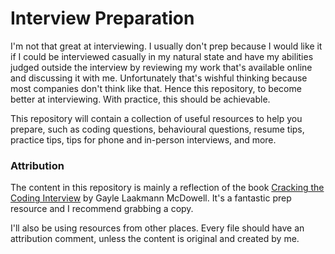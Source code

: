Interview Preparation
=====================

I'm not that great at interviewing. I usually don't prep because I would like it
if I could be interviewed casually in my natural state and have my abilities
judged outside the interview by reviewing my work that's available online and
discussing it with me. Unfortunately that's wishful thinking because most
companies don't think like that. Hence this repository, to become better at
interviewing. With practice, this should be achievable.

This repository will contain a collection of useful resources to help you
prepare, such as coding questions, behavioural questions, resume tips, practice
tips, tips for phone and in-person interviews, and more.

### Attribution

The content in this repository is mainly a reflection of the book
[Cracking the Coding Interview][CtCI] by Gayle Laakmann McDowell.
It's a fantastic prep resource and I recommend grabbing a copy.

I'll also be using resources from other places. Every file should have an
attribution comment, unless the content is original and created by me.


[CtCI]: http://www.amazon.com/Cracking-Coding-Interview-Programming-Questions/dp/098478280X
